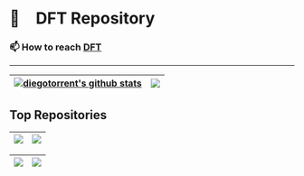 
# 🥷&emsp;DFT Repository 



### 📫 How to reach [DFT](https://bit.ly/m/DFT)

<!--
**diegotorrent/diegotorrent** is a ✨ _special_ ✨ repository because its `README.md` (this file) appears on your GitHub profile.

Here are some ideas to get you started:

- 🔭 I’m currently working on ...
- 🌱 I’m currently learning ...
- 👯 I’m looking to collaborate on ...
- 🤔 I’m looking for help with ...
- 💬 Ask me about ...
- 📫 How to reach me: ...
- 😄 Pronouns: ...
- ⚡ Fun fact: ...
-->
____

| <a href="https://github.com/diegotorrent"><img align="center" src="https://github-readme-stats-rho-lilac-21.vercel.app/api?username=diegotorrent&show_icons=true&theme=github_dark&hide_border=true" alt="diegotorrent's github stats" /></a> | <a href="https://github.com/diegotorrent"><img align="center" src="https://github-readme-stats-rho-lilac-21.vercel.app/api/top-langs/?username=diegotorrent&layout=compact&theme=github_dark&hide_border=true&hide=TeX" /></a> |
| ------------- | ------------- |

## Top Repositories

| <a href="https://github.com/diegotorrent/"><img align="center" src="https://github-readme-stats-rho-lilac-21.vercel.app/api/pin/?username=diegotorrent&repo=diegotorrent&theme=github_dark&hide_border=true" /></a> | <a href="https://github.com/diegotorrent/"><img align="center" src="https://github-readme-stats-rho-lilac-21.vercel.app/api/pin/?username=diegotorrent&repo=diegotorrent&theme=github_dark&hide_border=true" /></a> |
| ------------- | ------------- |

| <a href="https://github.com/diegotorrent/Android-LD-Preload-Injector"><img align="center" src="https://github-readme-stats-rho-lilac-21.vercel.app/api/pin/?username=diegotorrent&repo=diegotorrent&theme=github_dark&hide_border=true" /></a> | <a href="https://github.com/diegotorrent/"><img align="center" src="https://github-readme-stats-rho-lilac-21.vercel.app/api/pin/?username=diegotorrent&repo=diegotorrent&theme=github_dark&hide_border=true" /></a> |
| ------------- | ------------- |
